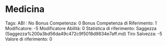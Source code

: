 # Medicina

Tags: ABI
: No
Bonus Competenza: 0
Bonus Competenza di Riferimento: 1
Modificatore: -5
Modificatore  Abilità: 0
Statistica di riferimento: Saggezza (Saggezza%200a3bd56da49c472c9f5018d9834e7aff.md)
Tiro Salvezza: -5
Valore di riferimento: 0